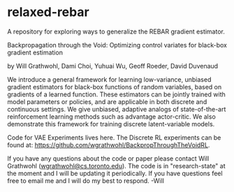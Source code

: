 # relaxed-rebar
A repository for exploring ways to generalize the REBAR gradient estimator.

Backpropagation through the Void:
Optimizing control variates for black-box gradient estimation

by Will Grathwohl, Dami Choi, Yuhuai Wu, Geoff Roeder, David Duvenaud

We introduce a general framework for learning low-variance, unbiased gradient estimators for black-box functions of random variables, based on gradients of a learned function.
These estimators can be jointly trained with model parameters or policies, and are applicable in both discrete and continuous settings.
We give unbiased, adaptive analogs of state-of-the-art reinforcement learning methods such as advantage actor-critic.
We also demonstrate this framework for training discrete latent-variable models.


Code for VAE Experiments lives here. The Discrete RL experiments can be found at: https://github.com/wgrathwohl/BackpropThroughTheVoidRL. 

If you have any questions about the code or paper please contact Will Grathwohl (wgrathwohl@cs.toronto.edu). The code is in "research-state" at the moment and I will be updating it periodically. If you have questions feel free to email me and I will do my best to respond. -Will
